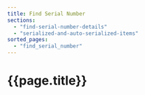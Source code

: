 ```yaml
---
title: Find Serial Number
sections:
  - "find-serial-number-details"
  - "serialized-and-auto-serialized-items"
sorted_pages:
  - "find_serial_number"
---
```

# {{page.title}}
